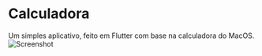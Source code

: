 # Calculadora

Um simples aplicativo, feito em Flutter com base na calculadora do MacOS.
![Screenshot](image_app.png)
